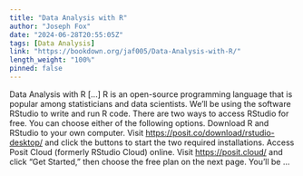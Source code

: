 ```yaml
---
title: "Data Analysis with R"
author: "Joseph Fox"
date: "2024-06-28T20:55:05Z"
tags: [Data Analysis]
link: "https://bookdown.org/jaf005/Data-Analysis-with-R/"
length_weight: "100%"
pinned: false
---
```


Data Analysis with R [...] R is an open-source programming language that is popular among statisticians and data scientists. We’ll be using the software RStudio to write and run R code. There are two ways to access RStudio for free. You can choose either of the following options. Download R and RStudio to your own computer. Visit https://posit.co/download/rstudio-desktop/ and click the buttons to start the two required installations. Access Posit Cloud (formerly RStudio Cloud) online. Visit https://posit.cloud/ and click “Get Started,” then choose the free plan on the next page. You’ll be ...
